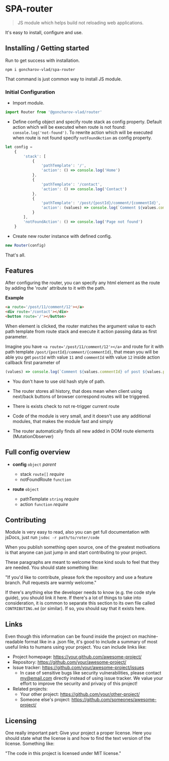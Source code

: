 # SPA-router

> JS module which helps build not reloading web applications.

It's easy to install, configure and use.

## Installing / Getting started

Run to get success with installation.

```shell
npm i goncharov-vlad/spa-router
```

That command is just common way to install JS module.

### Initial Configuration

* Import module.

```js
import Router from '@goncharov-vlad/router'
```

* Define config object and specify route stack as config property. Default action which will be executed when route is
  not found: `console.log('not-found')`. To rewrite action which will be executed when route is not found
  specify `notFoundAction` as config property.

```js
let config =
    {
        'stack': [
            {
                'pathTemplate': '/',
                'action': () => console.log('Home')
            },
            {
                'pathTemplate': '/contact',
                'action': () => console.log('Contact')
            },
            {
                'pathTemplate': '/post/{postId}/comment/{commentId}',
                'action': (values) => console.log(`Comment ${values.commentId} of post ${values.postId}`)
            }
        ],
        'notFoundAction': () => console.log('Page not found')
    }
```

* Create new router instance with defined config.

```js
new Router(config)
```

That's all.

## Features

After configuring the router, you can specify any html element as the route by adding the 'route' attribute to it with
the path.

__Example__

```html
<a route='/post/11/comment/12'></a>
<div route='/contact'></div>
<button route='/'></button>
```

When element is clicked, the router matches the argument value to each path template from route stack and execute it
action passing data as first parameter.

Imagine you have `<a route='/post/11/comment/12'></a>` and route for it with path
template `/post/{postId}/comment/{commentId}`, that mean you will be able you get `postId` with value `11` and
`commentId` with value `12` inside action callback first parameter of

```js
(values) => console.log(`Comment ${values.commentId} of post ${values.postId}`)
```

* You don't have to use old hash style of path.

* The router stores all history, that does mean when client using next/back buttons of browser correspond routes will be
  triggered.

* There is exists check to not re-trigger current route

* Code of the module is very small, and it doesn't use any additional modules, that makes the module fast and simply

* The router automatically finds all new added in DOM route elements (MutationObserver)

## Full config overview

* **config** `object` _parent_
    * stack `route[]` _require_
    * notFoundRoute `function`

* **route** `object`
    * pathTemplate `string` _require_
    * action `function` _require_

## Contributing

Module is very easy to read, also you can get full documentation with jsDocs, just run `jsdoc -r path/to/roter/code`

When you publish something open source, one of the greatest motivations is that anyone can just jump in and start
contributing to your project.

These paragraphs are meant to welcome those kind souls to feel that they are needed. You should state something like:

"If you'd like to contribute, please fork the repository and use a feature branch. Pull requests are warmly welcome."

If there's anything else the developer needs to know (e.g. the code style guide), you should link it here. If there's a
lot of things to take into consideration, it is common to separate this section to its own file called
`CONTRIBUTING.md` (or similar). If so, you should say that it exists here.

## Links

Even though this information can be found inside the project on machine-readable format like in a .json file, it's good
to include a summary of most useful links to humans using your project. You can include links like:

- Project homepage: https://your.github.com/awesome-project/
- Repository: https://github.com/your/awesome-project/
- Issue tracker: https://github.com/your/awesome-project/issues
    - In case of sensitive bugs like security vulnerabilities, please contact my@email.com directly instead of using
      issue tracker. We value your effort to improve the security and privacy of this project!
- Related projects:
    - Your other project: https://github.com/your/other-project/
    - Someone else's project: https://github.com/someones/awesome-project/

## Licensing

One really important part: Give your project a proper license. Here you should state what the license is and how to find
the text version of the license. Something like:

"The code in this project is licensed under MIT license."
